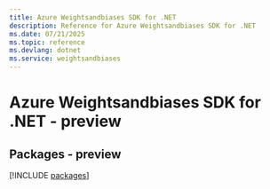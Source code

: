 ```yaml
---
title: Azure Weightsandbiases SDK for .NET
description: Reference for Azure Weightsandbiases SDK for .NET
ms.date: 07/21/2025
ms.topic: reference
ms.devlang: dotnet
ms.service: weightsandbiases
---
```

# Azure Weightsandbiases SDK for .NET - preview
## Packages - preview
[!INCLUDE [packages](weightsandbiases-index.md)]